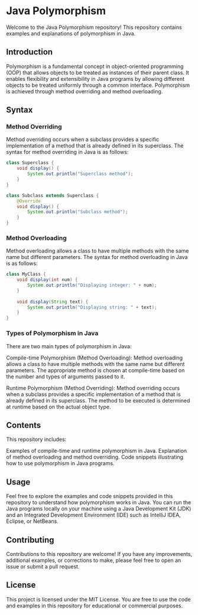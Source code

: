 # Java Polymorphism

Welcome to the Java Polymorphism repository! This repository contains examples and explanations of polymorphism in Java.

## Introduction

Polymorphism is a fundamental concept in object-oriented programming (OOP) that allows objects to be treated as instances of their parent class. It enables flexibility and extensibility in Java programs by allowing different objects to be treated uniformly through a common interface. Polymorphism is achieved through method overriding and method overloading.

## Syntax

### Method Overriding

Method overriding occurs when a subclass provides a specific implementation of a method that is already defined in its superclass. The syntax for method overriding in Java is as follows:

```java
class Superclass {
    void display() {
        System.out.println("Superclass method");
    }
}

class Subclass extends Superclass {
    @Override
    void display() {
        System.out.println("Subclass method");
    }
}
```

### Method Overloading

Method overloading allows a class to have multiple methods with the same name but different parameters. The syntax for method overloading in Java is as follows:

```java
class MyClass {
    void display(int num) {
        System.out.println("Displaying integer: " + num);
    }
    
    void display(String text) {
        System.out.println("Displaying string: " + text);
    }
}
```

### Types of Polymorphism in Java

There are two main types of polymorphism in Java:

Compile-time Polymorphism (Method Overloading): Method overloading allows a class to have multiple methods with the same name but different parameters. The appropriate method is chosen at compile-time based on the number and types of arguments passed to it.

Runtime Polymorphism (Method Overriding): Method overriding occurs when a subclass provides a specific implementation of a method that is already defined in its superclass. The method to be executed is determined at runtime based on the actual object type.

## Contents

This repository includes:

Examples of compile-time and runtime polymorphism in Java.
Explanation of method overloading and method overriding.
Code snippets illustrating how to use polymorphism in Java programs.

## Usage

Feel free to explore the examples and code snippets provided in this repository to understand how polymorphism works in Java. You can run the Java programs locally on your machine using a Java Development Kit (JDK) and an Integrated Development Environment (IDE) such as IntelliJ IDEA, Eclipse, or NetBeans.

## Contributing

Contributions to this repository are welcome! If you have any improvements, additional examples, or corrections to make, please feel free to open an issue or submit a pull request.

## License

This project is licensed under the MIT License. You are free to use the code and examples in this repository for educational or commercial purposes.


